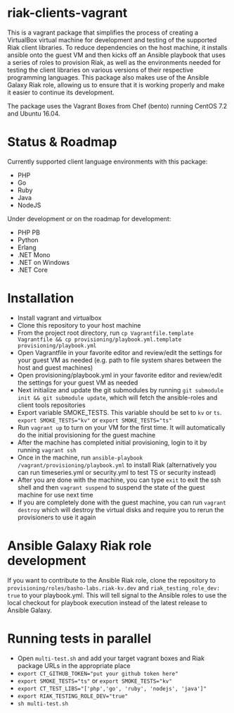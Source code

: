 riak-clients-vagrant
====================

This is a vagrant package that simplifies the process of creating a VirtualBox virtual machine for development and testing of the supported Riak client libraries. To reduce dependencies on the host machine, it installs ansible onto the guest VM and then kicks off an Ansible playbook that uses a series of roles to provision Riak, as well as the environments needed for testing the client libraries on various versions of their respective programming languages. This package also makes use of the Ansible Galaxy Riak role, allowing us to ensure that it is working properly and make it easier to continue its development.

The package uses the Vagrant Boxes from Chef (bento) running CentOS 7.2 and Ubuntu 16.04.

# Status & Roadmap

Currently supported client language environments with this package:

- PHP
- Go
- Ruby
- Java
- NodeJS

Under development or on the roadmap for development:

- PHP PB
- Python
- Erlang
- .NET Mono
- .NET on Windows
- .NET Core

# Installation

- Install vagrant and virtualbox
- Clone this repository to your host machine
- From the project root directory, run `cp Vagrantfile.template Vagrantfile && cp provisioning/playbook.yml.template provisioning/playbook.yml`
- Open Vagrantfile in your favorite editor and review/edit the settings for your guest VM as needed (e.g. path to file system shares between the host and guest machines)
- Open provisioning/playbook.yml in your favorite editor and review/edit the settings for your guest VM as needed
- Next initialize and update the git submodules by running `git submodule init && git submodule update`, which will fetch the ansible-roles and client tools repositories
- Export variable SMOKE_TESTS. This variable should be set to `kv` or `ts`. `export SMOKE_TESTS="kv"` or `export SMOKE_TESTS="ts"`
- Run `vagrant up` to turn on your VM for the first time. It will automatically do the initial provisioning for the guest machine
- After the machine has completed initial provisioning, login to it by running `vagrant ssh`
- Once in the machine, run `ansible-playbook /vagrant/provisioning/playbook.yml` to install Riak (alternatively you can run timeseries.yml or security.yml to test TS or security instead)
- After you are done with the machine, you can type `exit` to exit the ssh shell and then `vagrant suspend` to suspend the state of the guest machine for use next time
- If you are completely done with the guest machine, you can run `vagrant destroy` which will destroy the virtual disks and require you to rerun the provisioners to use it again

# Ansible Galaxy Riak role development

If you want to contribute to the Ansible Riak role, clone the repository to `provisioning/roles/basho-labs.riak-kv.dev` and `riak_testing_role_dev: true` to your playbook.yml. This will tell signal to the Ansible roles to use the local checkout for playbook execution instead of the latest release to Ansible Galaxy.

# Running tests in parallel
- Open `multi-test.sh` and add your target vagrant boxes and Riak package URLs in the appropriate place
- `export CT_GITHUB_TOKEN="put your github token here"`
- `export SMOKE_TESTS="ts"` or `export SMOKE_TESTS="kv"`
- `export CT_TEST_LIBS="['php','go', 'ruby', 'nodejs', 'java']"`
- `export RIAK_TESTING_ROLE_DEV="true"`
- `sh multi-test.sh`
